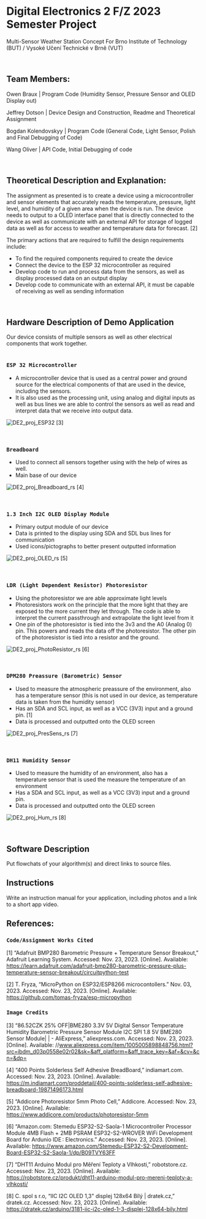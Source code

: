 # Digital Electronics 2 F/Z 2023 Semester Project

Multi-Sensor Weather Station Concept
For Brno Institute of Technology (BUT) / Vysoké Učení Technické v Brně (VUT)

<br>

## Team Members:
Owen Braux            | Program Code (Humidity Sensor, Pressure Sensor and OLED Display out)

Jeffrey Dotson        | Device Design and Construction, Readme and Theoretical Assignment

Bogdan Kolendovskyy   | Program Code (General Code, Light Sensor, Polish and Final Debugging of Code)

Wang Oliver           | API Code, Initial Debugging of code

<br>


## Theoretical Description and Explanation:
The assignment as presented is to create a device using a microcontroller and sensor elements that accurately reads the temperature, pressure, light level, and humidity of a given area when the device is run. The device needs to output to a OLED interface panel that is directly connected to the device as well as communicate with an external API for storage of logged data as well as for access to weather and temperature data for forecast. [2]

The primary actions that are required to fulfill the design requirements include:
* To find the required components required to create the device
* Connect the device to the ESP 32 microcontroller as required
* Develop code to run and process data from the sensors, as well as display processed data on an output display
* Develop code to communicate with an external API, it must be capable of receiving as well as sending information
<br>

## Hardware Description of Demo Application
Our device consists of multiple sensors as well as other electrical components that work together.  
<br>

### `ESP 32 Microcontroller`  
* A microcontroller device that is used as a central power and ground source for the electrical components of that are used in the device, including the sensors.  
* It is also used as the processing unit, using analog and digital inputs as well as bus lines we are able to control the sensors as well as read and interpret data that we receive into output data.

![DE2_proj_ESP32](https://github.com/Jeffrey214/VUTProjectDE2WeatherStation2023/assets/50847055/c71e93b5-def8-402e-8c24-6815fdd919fb) [3]

<br>

### `Breadboard`
* Used to connect all sensors together using with the help of wires as well.
* Main base of our device

![DE2_proj_Breadboard_rs](https://github.com/Jeffrey214/VUTProjectDE2WeatherStation2023/assets/50847055/ec21c630-5968-4fe6-892d-dfb6d86b2570) [4]

<br>

### `1.3 Inch I2C OLED Display Module`
* Primary output module of our device
* Data is printed to the display using SDA and SDL bus lines for communication
* Used icons/pictographs to better present outputted information

![DE2_proj_OLED_rs](https://github.com/Jeffrey214/VUTProjectDE2WeatherStation2023/assets/50847055/9f660f3f-1630-4a84-912d-6730e0cb5e4b) [5]

<br>

### `LDR (Light Dependent Resistor) Photoresistor`
* Using the photoresistor we are able approximate light levels
* Photoresistors work on the principle that the more light that they are exposed to the more current they let through. The code is able to interpret the current passthrough and extrapolate the light level from it
* One pin of the photoresistor is tied into the 3v3 and the A0 (Analog 0) pin. This powers and reads the data off the photoresistor. The other pin of the photoresistor is tied into a resistor and the ground.

![DE2_proj_PhotoResistor_rs](https://github.com/Jeffrey214/VUTProjectDE2WeatherStation2023/assets/50847055/234253a4-c553-4b82-b93a-df9a2321a036) [6]

<br>

### `DPM280 Preassure (Barometric) Sensor`
* Used to measure the atmospheric preassure of the environment, also has a temperature sensor (this is not used in our device, as temperature data is taken from the humidity sensor)
* Has an SDA and SCL input, as well as a VCC (3V3) input and a ground pin. [1]
* Data is processed and outputted onto the OLED screen

![DE2_proj_PresSens_rs](https://github.com/Jeffrey214/VUTProjectDE2WeatherStation2023/assets/50847055/5145a1b5-774d-4bcf-a9d2-38ee1e3cb15a) [7]

<br>

### `DH11 Humidity Sensor`
* Used to measure the humidity of an environment, also has a temperature sensor that is used the measure the temperature of an environment
* Has a SDA and SCL input, as well as a VCC (3V3) input and a ground pin.
* Data is processed and outputted onto the OLED screen

![DE2_proj_Hum_rs](https://github.com/Jeffrey214/VUTProjectDE2WeatherStation2023/assets/50847055/e3e47798-47bb-40cd-b0e8-23508d2002e6) [8]

<br>

## Software Description
Put flowchats of your algorithm(s) and direct links to source files.

## Instructions
Write an instruction manual for your application, including photos and a link to a short app video.

## References:

### `Code/Assignment Works Cited`
[1] “Adafruit BMP280 Barometric Pressure + Temperature Sensor Breakout,” Adafruit Learning System. Accessed: Nov. 23, 2023. [Online]. Available: https://learn.adafruit.com/adafruit-bmp280-barometric-pressure-plus-temperature-sensor-breakout/circuitpython-test  

[2] T. Fryza, “MicroPython on ESP32/ESP8266 microcontollers.” Nov. 03, 2023. Accessed: Nov. 23, 2023. [Online]. Available: https://github.com/tomas-fryza/esp-micropython

<brk>

### `Image Credits`

[3] “86.52CZK 25% OFF|BME280 3.3V 5V Digital Sensor Temperature Humidity Barometric Pressure Sensor Module I2C SPI 1.8 5V BME280 Sensor Module| | - AliExpress,” aliexpress.com. Accessed: Nov. 23, 2023. [Online]. Available: //www.aliexpress.com/item/1005005898848756.html?src=ibdm_d03p0558e02r02&sk=&aff_platform=&aff_trace_key=&af=&cv=&cn=&dp=  

[4] “400 Points Solderless Self Adhesive BreadBoard,” indiamart.com. Accessed: Nov. 23, 2023. [Online]. Available: https://m.indiamart.com/proddetail/400-points-solderless-self-adhesive-breadboard-19871496173.html  

[5] “Addicore Photoresistor 5mm Photo Cell,” Addicore. Accessed: Nov. 23, 2023. [Online]. Available: https://www.addicore.com/products/photoresistor-5mm  

[6] “Amazon.com: Stemedu ESP32-S2-Saola-1 Microcontroller Processor Module 4MB Flash + 2MB PSRAM ESP32-S2-WROVER WiFi Development Board for Ardunio IDE : Electronics.” Accessed: Nov. 23, 2023. [Online]. Available: https://www.amazon.com/Stemedu-ESP32-S2-Development-Board-ESP32-S2-Saola-1/dp/B09TVY63FF  

[7] “DHT11 Arduino Modul pro Měření Teploty a Vlhkosti,” robotstore.cz. Accessed: Nov. 23, 2023. [Online]. Available: https://robotstore.cz/produkt/dht11-arduino-modul-pro-mereni-teploty-a-vlhkosti/  

[8] C. spol s r.o, “IIC I2C OLED 1,3" displej 128x64 Bílý | dratek.cz,” dratek.cz. Accessed: Nov. 23, 2023. [Online]. Available: https://dratek.cz/arduino/3181-iic-i2c-oled-1-3-displej-128x64-bily.html

